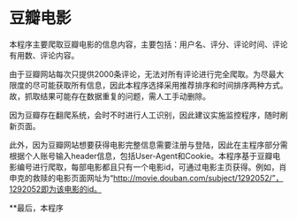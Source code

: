 # 豆瓣电影

本程序主要爬取豆瓣电影的信息内容，主要包括：用户名、评分、评论时间、评论有用数、评论内容。

由于豆瓣网站每次只提供2000条评论，无法对所有评论进行完全爬取。为尽最大限度的尽可能获取所有信息，因此本程序选择采用推荐排序和时间排序两种方式。故，抓取结果可能存在数据重复的问题，需人工手动删除。

因为豆瓣存在翻爬系统，会时不时进行人工识别，因此建议实施监控程序，随时刷新页面。

此外，因为豆瓣网站想要获得电影完整信息需要注册与登陆，因此在主程序部分需根据个人账号输入header信息，包括User-Agent和Cookie。本程序基于豆瓣电影编号进行爬取，每部电影都且只有一个电影id，可通过电影主页获得。例如，肖申克的救赎的电影页面网址为“http://movie.douban.com/subject/1292052/”，1292052即为该电影的id。

**最后，本程序
